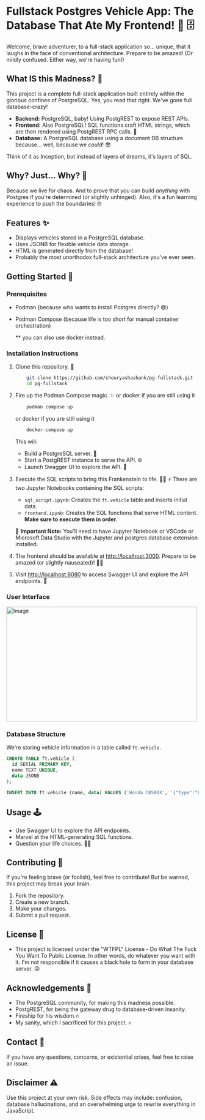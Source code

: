 # Fullstack Postgres Vehicle App: The Database That Ate My Frontend! 🚗 🗄️

Welcome, brave adventurer, to a full-stack application so... unique, that it laughs in the face of conventional architecture. Prepare to be amazed! (Or mildly confused. Either way, we're having fun!)

## What IS this Madness? 🤔

This project is a complete full-stack application built entirely within the glorious confines of PostgreSQL. Yes, you read that right. We've gone full database-crazy!

*   **Backend:** PostgreSQL, baby! Using PostgREST to expose REST APIs.
*   **Frontend:** Also PostgreSQL! SQL functions craft HTML strings, which are then rendered using PostgREST RPC calls. 🤯
*   **Database:** A PostgreSQL database using a document DB structure because... well, because we *could*! 😎

Think of it as Inception, but instead of layers of dreams, it's layers of SQL.

## Why? Just... Why? 🤪

Because we live for chaos. And to prove that you can build *anything* with Postgres if you're determined (or slightly unhinged). Also, it's a fun learning experience to push the boundaries! 🤓

## Features ✨

*   Displays vehicles stored in a PostgreSQL database.
*   Uses JSONB for flexible vehicle data storage.
*   HTML is generated directly from the database!
*   Probably the most unorthodox full-stack architecture you've ever seen.

## Getting Started 🚦

### Prerequisites

*   Podman (because who wants to install Postgres directly? 😅) 
*   Podman Compose (because life is too short for manual container orchestration)

    ** you can also use docker instead.

### Installation Instructions

1.  Clone this repository. 💾

    ```bash
        git clone https://github.com/shouryashashank/pg-fullstack.git
        cd pg-fullstack
    ```

2.  Fire up the Podman Compose magic. ✨ or docker if you are still using it
    ```bash
        podman compose up
    ```
    or docker if you are still using it
    ```bash
        docker-compose up
    ```


    This will:

    *   Build a PostgreSQL server. 🐘
    *   Start a PostgREST instance to serve the API. 🌐
    *   Launch Swagger UI to explore the API. 📜

3.  Execute the SQL scripts to bring this Frankenstein to life. 👨‍🔬 ⚡ There are two Jupyter Notebooks containing the SQL scripts:

    *   `sql_script.ipynb`: Creates the `ft.vehicle` table and inserts initial data.
    *   `frontend.ipynb`: Creates the SQL functions that serve HTML content.
    **Make sure to execute them in order**.

    🚨 **Important Note:** You'll need to have Jupyter Notebook or VSCode  or Microsoft Data Studio with the Jupyter and postgres database extension installed.

4.  The frontend should be available at [http://localhost:3000](http://localhost:3000). Prepare to be amazed (or slightly nauseated)! 😵‍💫
5.  Visit [http://localhost:8080](http://localhost:8080) to access Swagger UI and explore the API endpoints. 🧭

### User Interface 
<img src="https://github.com/user-attachments/assets/0afd6f25-04eb-428f-b542-ff15ae39b94e" alt="Image" width="500" height="300">

### Database Structure

We're storing vehicle information in a table called `ft.vehicle`.

```sql
CREATE TABLE ft.vehicle (
  id SERIAL PRIMARY KEY,
  name TEXT UNIQUE,
  data JSONB
);

INSERT INTO ft.vehicle (name, data) VALUES ('Honda CB500X', '{"type":"bike","year":"2021","make":"Honda","engine_type":"2-cylinder","transmission":"manual"}');
```

## Usage 🕹️

*   Use Swagger UI to explore the API endpoints.
*   Marvel at the HTML-generating SQL functions.
*   Question your life choices. 🤷‍♀️

## Contributing 🤝

If you're feeling brave (or foolish), feel free to contribute! But be warned, this project may break your brain.

1.  Fork the repository.
2.  Create a new branch.
3.  Make your changes.
4.  Submit a pull request.

## License 📝

* This project is licensed under the "WTFPL" License - Do What The Fuck You Want To Public License. In other words, do whatever you want with it. I'm not responsible if it causes a black hole to form in your database server. 😜

## Acknowledgements 🙏

*   The PostgreSQL community, for making this madness possible.
*   PostgREST, for being the gateway drug to database-driven insanity.
*   Fireship for his wisdom.🔥
*   My sanity, which I sacrificed for this project. 💀

## Contact 📧

If you have any questions, concerns, or existential crises, feel free to raise an issue.

## Disclaimer ⚠️

Use this project at your own risk. Side effects may include: confusion, database hallucinations, and an overwhelming urge to rewrite everything in JavaScript.
